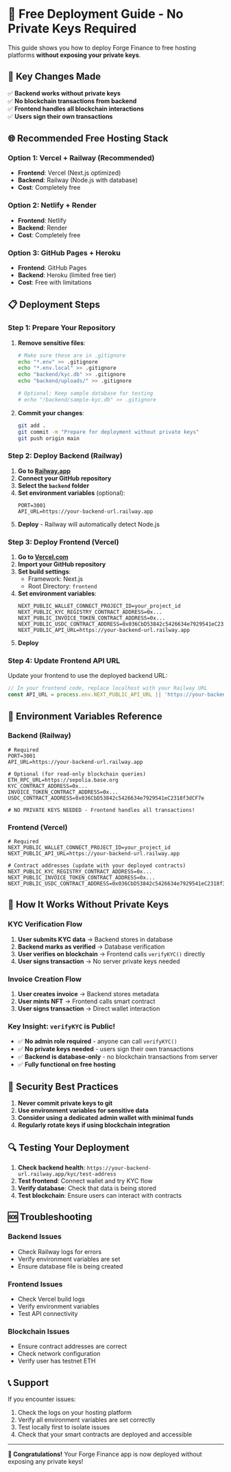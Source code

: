 # 🚀 Free Deployment Guide - No Private Keys Required

This guide shows you how to deploy Forge Finance to free hosting platforms **without exposing your private keys**.

## 🎯 **Key Changes Made**

✅ **Backend works without private keys**  
✅ **No blockchain transactions from backend**  
✅ **Frontend handles all blockchain interactions**  
✅ **Users sign their own transactions**  

## 🌐 **Recommended Free Hosting Stack**

### **Option 1: Vercel + Railway (Recommended)**
- **Frontend**: Vercel (Next.js optimized)
- **Backend**: Railway (Node.js with database)
- **Cost**: Completely free

### **Option 2: Netlify + Render**
- **Frontend**: Netlify
- **Backend**: Render
- **Cost**: Completely free

### **Option 3: GitHub Pages + Heroku**
- **Frontend**: GitHub Pages
- **Backend**: Heroku (limited free tier)
- **Cost**: Free with limitations

## 📋 **Deployment Steps**

### **Step 1: Prepare Your Repository**

1. **Remove sensitive files**:
   ```bash
   # Make sure these are in .gitignore
   echo "*.env" >> .gitignore
   echo "*.env.local" >> .gitignore
   echo "backend/kyc.db" >> .gitignore
   echo "backend/uploads/" >> .gitignore
   
   # Optional: Keep sample database for testing
   # echo "!backend/sample-kyc.db" >> .gitignore
   ```

2. **Commit your changes**:
   ```bash
   git add .
   git commit -m "Prepare for deployment without private keys"
   git push origin main
   ```

### **Step 2: Deploy Backend (Railway)**

1. **Go to [Railway.app](https://railway.app)**
2. **Connect your GitHub repository**
3. **Select the `backend` folder**
4. **Set environment variables** (optional):
   ```
   PORT=3001
   API_URL=https://your-backend-url.railway.app
   ```
5. **Deploy** - Railway will automatically detect Node.js

### **Step 3: Deploy Frontend (Vercel)**

1. **Go to [Vercel.com](https://vercel.com)**
2. **Import your GitHub repository**
3. **Set build settings**:
   - Framework: Next.js
   - Root Directory: `frontend`
4. **Set environment variables**:
   ```
   NEXT_PUBLIC_WALLET_CONNECT_PROJECT_ID=your_project_id
   NEXT_PUBLIC_KYC_REGISTRY_CONTRACT_ADDRESS=0x...
   NEXT_PUBLIC_INVOICE_TOKEN_CONTRACT_ADDRESS=0x...
   NEXT_PUBLIC_USDC_CONTRACT_ADDRESS=0x036CbD53842c5426634e7929541eC2318f3dCF7e
   NEXT_PUBLIC_API_URL=https://your-backend-url.railway.app
   ```
5. **Deploy**

### **Step 4: Update Frontend API URL**

Update your frontend to use the deployed backend URL:

```typescript
// In your frontend code, replace localhost with your Railway URL
const API_URL = process.env.NEXT_PUBLIC_API_URL || 'https://your-backend-url.railway.app';
```

## 🔧 **Environment Variables Reference**

### **Backend (Railway)**
```env
# Required
PORT=3001
API_URL=https://your-backend-url.railway.app

# Optional (for read-only blockchain queries)
ETH_RPC_URL=https://sepolia.base.org
KYC_CONTRACT_ADDRESS=0x...
INVOICE_TOKEN_CONTRACT_ADDRESS=0x...
USDC_CONTRACT_ADDRESS=0x036CbD53842c5426634e7929541eC2318f3dCF7e

# NO PRIVATE KEYS NEEDED - Frontend handles all transactions!
```

### **Frontend (Vercel)**
```env
# Required
NEXT_PUBLIC_WALLET_CONNECT_PROJECT_ID=your_project_id
NEXT_PUBLIC_API_URL=https://your-backend-url.railway.app

# Contract addresses (update with your deployed contracts)
NEXT_PUBLIC_KYC_REGISTRY_CONTRACT_ADDRESS=0x...
NEXT_PUBLIC_INVOICE_TOKEN_CONTRACT_ADDRESS=0x...
NEXT_PUBLIC_USDC_CONTRACT_ADDRESS=0x036CbD53842c5426634e7929541eC2318f3dCF7e
```

## 🎯 **How It Works Without Private Keys**

### **KYC Verification Flow**
1. **User submits KYC data** → Backend stores in database
2. **Backend marks as verified** → Database verification
3. **User verifies on blockchain** → Frontend calls `verifyKYC()` directly
4. **User signs transaction** → No server private keys needed

### **Invoice Creation Flow**
1. **User creates invoice** → Backend stores metadata
2. **User mints NFT** → Frontend calls smart contract
3. **User signs transaction** → Direct wallet interaction

### **Key Insight: `verifyKYC` is Public!**
- ✅ **No admin role required** - anyone can call `verifyKYC()`
- ✅ **No private keys needed** - users sign their own transactions
- ✅ **Backend is database-only** - no blockchain transactions from server
- ✅ **Fully functional on free hosting**

## 🚨 **Security Best Practices**

1. **Never commit private keys to git**
2. **Use environment variables for sensitive data**
3. **Consider using a dedicated admin wallet with minimal funds**
4. **Regularly rotate keys if using blockchain integration**

## 🔍 **Testing Your Deployment**

1. **Check backend health**: `https://your-backend-url.railway.app/kyc/test-address`
2. **Test frontend**: Connect wallet and try KYC flow
3. **Verify database**: Check that data is being stored
4. **Test blockchain**: Ensure users can interact with contracts

## 🆘 **Troubleshooting**

### **Backend Issues**
- Check Railway logs for errors
- Verify environment variables are set
- Ensure database file is being created

### **Frontend Issues**
- Check Vercel build logs
- Verify environment variables
- Test API connectivity

### **Blockchain Issues**
- Ensure contract addresses are correct
- Check network configuration
- Verify user has testnet ETH

## 📞 **Support**

If you encounter issues:
1. Check the logs on your hosting platform
2. Verify all environment variables are set correctly
3. Test locally first to isolate issues
4. Check that your smart contracts are deployed and accessible

---

**🎉 Congratulations!** Your Forge Finance app is now deployed without exposing any private keys!
